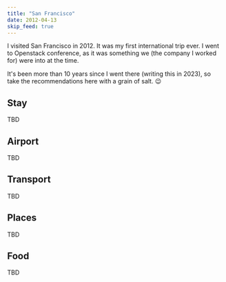 ```yaml
---
title: "San Francisco"
date: 2012-04-13
skip_feed: true
---
```


I visited San Francisco in 2012. It was my first international trip ever. I
went to Openstack conference, as it was something we (the company I worked for)
were into at the time.

It's been more than 10 years since I went there (writing this in 2023), so take
the recommendations here with a grain of salt. 😉

## Stay

TBD

## Airport

TBD

## Transport

TBD

## Places

TBD

## Food

TBD
